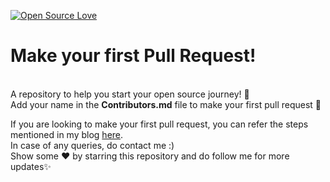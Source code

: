 [![Open Source Love](https://firstcontributions.github.io/open-source-badges/badges/open-source-v1/open-source.svg)](https://github.com/firstcontributions/open-source-badges)

# Make your first Pull Request!
<br>
A repository to help you start your open source journey! 💫 <br>
Add your name in the <b>Contributors.md</b> file to make your first pull request 🚀

If you are looking to make your first pull request, you can refer the steps mentioned in my blog [here](https://aakankshabhende.hashnode.dev/make-your-first-pull-request). <br>
In case of any queries, do contact me :)<br>
Show some ❤️ by starring this repository and do follow me for more updates✨
